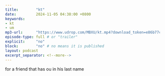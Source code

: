 ```yaml
---
title:        "kt"
date:         2024-11-05 04:38:00 +0800
keywords:
- kt
- um
mp3-url:      "https://www.udrop.com/MBXU/kt.mp4?download_token=e86b77c29831f3c4734fce563a4d5224bbc8e7af30f47ccd501875416403ba14"
episode-type: full # or "trailer"
explicit:     "no"
block:        "no" # no means it is published
layout: podcast
excerpt_separator: <!--more-->
---
```

<!--more-->

for a friend that has ou in his last name
